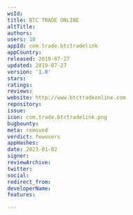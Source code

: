 ```yaml
---
wsId: 
title: BTC TRADE ONLINE
altTitle: 
authors: 
users: 10
appId: com.trade.btctradelink
appCountry: 
released: 2019-07-27
updated: 2019-07-27
version: '1.0'
stars: 
ratings: 
reviews: 
website: http://www.btctradeonline.com
repository: 
issue: 
icon: com.trade.btctradelink.png
bugbounty: 
meta: removed
verdict: fewusers
appHashes: 
date: 2023-01-02
signer: 
reviewArchive: 
twitter: 
social: 
redirect_from: 
developerName: 
features: 

---
```


